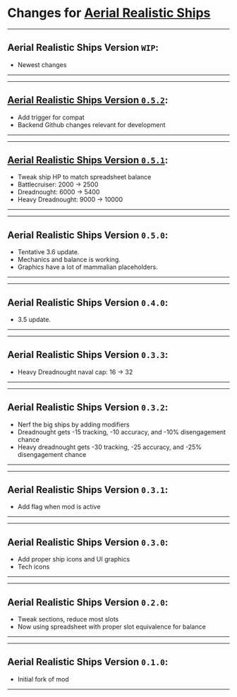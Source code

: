 # Changes for [Aerial Realistic Ships](https://steamcommunity.com/sharedfiles/filedetails/?id=2815979895)

---
## Aerial Realistic Ships Version `WIP`:
- Newest changes
---

---
## [Aerial Realistic Ships Version `0.5.2`](https://github.com/Aerolfos/aerial_realistic_ships/releases/tag/v0.5.2):
- Add trigger for compat
- Backend Github changes relevant for development
---

---
## [Aerial Realistic Ships Version `0.5.1`](https://github.com/Aerolfos/aerial_realistic_ships/releases/tag/v0.5.1):
- Tweak ship HP to match spreadsheet balance
- Battlecruiser: 2000 -> 2500
- Dreadnought: 6000 -> 5400
- Heavy Dreadnought: 9000 -> 10000
---

---
## Aerial Realistic Ships Version `0.5.0`:
- Tentative 3.6 update.
- Mechanics and balance is working.
- Graphics have a lot of mammalian placeholders.
---

---
## Aerial Realistic Ships Version `0.4.0`:
- 3.5 update.
---

---
## Aerial Realistic Ships Version `0.3.3`:
- Heavy Dreadnought naval cap: 16 -> 32
---

---
## Aerial Realistic Ships Version `0.3.2`:
- Nerf the big ships by adding modifiers
- Dreadnought gets -15 tracking, -10 accuracy, and -10% disengagement chance
- Heavy dreadnought gets -30 tracking, -25 accuracy, and -25% disengagement chance
---

---
## Aerial Realistic Ships Version `0.3.1`:
- Add flag when mod is active
---

---
## Aerial Realistic Ships Version `0.3.0`:
- Add proper ship icons and UI graphics
- Tech icons
---

---
## Aerial Realistic Ships Version `0.2.0`:
- Tweak sections, reduce most slots
- Now using spreadsheet with proper slot equivalence for balance
---

---
## Aerial Realistic Ships Version `0.1.0`:
- Initial fork of mod
---
